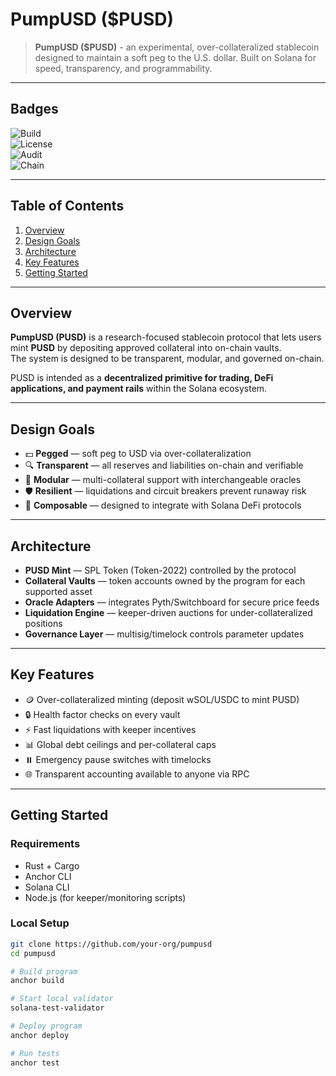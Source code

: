 # PumpUSD ($PUSD)

> **PumpUSD ($PUSD)** - an experimental, over-collateralized stablecoin designed to maintain a soft peg to the U.S. dollar. Built on Solana for speed, transparency, and programmability.  

---

## Badges
![Build](https://img.shields.io/badge/build-passing-brightgreen)  
![License](https://img.shields.io/badge/license-MIT-blue)  
![Audit](https://img.shields.io/badge/audit-pending-orange)  
![Chain](https://img.shields.io/badge/chain-Solana-purple)

---

## Table of Contents
1. [Overview](#overview)  
2. [Design Goals](#design-goals)  
3. [Architecture](#architecture)  
4. [Key Features](#key-features)  
5. [Getting Started](#getting-started)  

---

## Overview
**PumpUSD (PUSD)** is a research-focused stablecoin protocol that lets users mint **PUSD** by depositing approved collateral into on-chain vaults.  
The system is designed to be transparent, modular, and governed on-chain.  

PUSD is intended as a **decentralized primitive for trading, DeFi applications, and payment rails** within the Solana ecosystem.  

---

## Design Goals
- 💵 **Pegged** — soft peg to USD via over-collateralization  
- 🔍 **Transparent** — all reserves and liabilities on-chain and verifiable  
- 🧩 **Modular** — multi-collateral support with interchangeable oracles  
- 🛡️ **Resilient** — liquidations and circuit breakers prevent runaway risk  
- 🔗 **Composable** — designed to integrate with Solana DeFi protocols  

---

## Architecture
- **PUSD Mint** — SPL Token (Token-2022) controlled by the protocol  
- **Collateral Vaults** — token accounts owned by the program for each supported asset  
- **Oracle Adapters** — integrates Pyth/Switchboard for secure price feeds  
- **Liquidation Engine** — keeper-driven auctions for under-collateralized positions  
- **Governance Layer** — multisig/timelock controls parameter updates  


---

## Key Features
- 🪙 Over-collateralized minting (deposit wSOL/USDC to mint PUSD)  
- 🔒 Health factor checks on every vault  
- ⚡ Fast liquidations with keeper incentives  
- 📊 Global debt ceilings and per-collateral caps  
- ⏸️ Emergency pause switches with timelocks  
- 🌐 Transparent accounting available to anyone via RPC  

---

## Getting Started
### Requirements
- Rust + Cargo  
- Anchor CLI  
- Solana CLI  
- Node.js (for keeper/monitoring scripts)  

### Local Setup
```bash
git clone https://github.com/your-org/pumpusd
cd pumpusd

# Build program
anchor build

# Start local validator
solana-test-validator

# Deploy program
anchor deploy

# Run tests
anchor test
```

